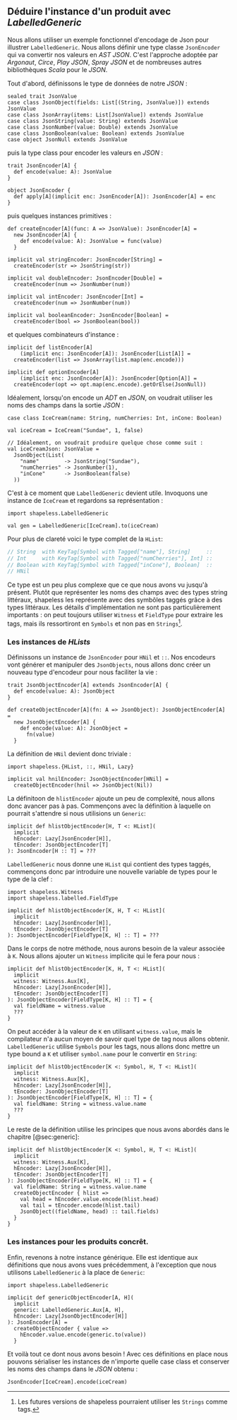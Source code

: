 ## Déduire l'instance d'un produit avec *LabelledGeneric*

Nous allons utiliser un exemple fonctionnel
d'encodage de Json pour illustrer `LabelledGeneric`.
Nous allons définir une type classe `JsonEncoder`
qui va convertir nos valeurs en *AST JSON*.
C'est l'approche adoptée par
*Argonaut*, *Circe*, *Play JSON*, *Spray JSON*
et de nombreuses autres bibliothèques *Scala* pour le *JSON*.

Tout d'abord, définissons le type de données de notre *JSON* :

```tut:book:silent
sealed trait JsonValue
case class JsonObject(fields: List[(String, JsonValue)]) extends JsonValue
case class JsonArray(items: List[JsonValue]) extends JsonValue
case class JsonString(value: String) extends JsonValue
case class JsonNumber(value: Double) extends JsonValue
case class JsonBoolean(value: Boolean) extends JsonValue
case object JsonNull extends JsonValue
```

puis la type class pour encoder les valeurs en *JSON* :

```tut:book:silent
trait JsonEncoder[A] {
  def encode(value: A): JsonValue
}

object JsonEncoder {
  def apply[A](implicit enc: JsonEncoder[A]): JsonEncoder[A] = enc
}
```

puis quelques instances primitives :

```tut:book:silent
def createEncoder[A](func: A => JsonValue): JsonEncoder[A] =
  new JsonEncoder[A] {
    def encode(value: A): JsonValue = func(value)
  }

implicit val stringEncoder: JsonEncoder[String] =
  createEncoder(str => JsonString(str))

implicit val doubleEncoder: JsonEncoder[Double] =
  createEncoder(num => JsonNumber(num))

implicit val intEncoder: JsonEncoder[Int] =
  createEncoder(num => JsonNumber(num))

implicit val booleanEncoder: JsonEncoder[Boolean] =
  createEncoder(bool => JsonBoolean(bool))
```

et quelques combinateurs d'instance :

```tut:book:silent
implicit def listEncoder[A]
    (implicit enc: JsonEncoder[A]): JsonEncoder[List[A]] =
  createEncoder(list => JsonArray(list.map(enc.encode)))

implicit def optionEncoder[A]
    (implicit enc: JsonEncoder[A]): JsonEncoder[Option[A]] =
  createEncoder(opt => opt.map(enc.encode).getOrElse(JsonNull))
```

Idéalement, lorsqu'on encode un *ADT* en *JSON*,
on voudrait utiliser les noms des champs dans la sortie *JSON* :

```tut:book:silent
case class IceCream(name: String, numCherries: Int, inCone: Boolean)

val iceCream = IceCream("Sundae", 1, false)

// Idéalement, on voudrait produire quelque chose comme suit :
val iceCreamJson: JsonValue =
  JsonObject(List(
    "name"        -> JsonString("Sundae"),
    "numCherries" -> JsonNumber(1),
    "inCone"      -> JsonBoolean(false)
  ))
```

C'est à ce moment que `LabelledGeneric` devient utile.
Invoquons une instance de `IceCream` et regardons sa représentation :

```tut:book:silent
import shapeless.LabelledGeneric
```

```tut:book
val gen = LabelledGeneric[IceCream].to(iceCream)
```

Pour plus de clareté voici le type complet de la `HList`:

```scala
// String  with KeyTag[Symbol with Tagged["name"], String]     ::
// Int     with KeyTag[Symbol with Tagged["numCherries"], Int] ::
// Boolean with KeyTag[Symbol with Tagged["inCone"], Boolean]  ::
// HNil
```

Ce type est un peu plus complexe que ce que nous avons vu jusqu'à présent.
Plutôt que représenter les noms des champs avec des types string littéraux,
shapeless les représente avec des symbôles taggés grâce à des types littéraux.
Les détails d'implémentation ne sont pas particulièrement importants :
on peut toujours utiliser `Witness` et `FieldType` pour extraire les tags,
mais ils ressortiront en `Symbols` et non pas en `Strings`[^future-tags].

[^future-tags]: Les futures versions de shapeless pourraient utiliser les `Strings` comme tags.

### Les instances de *HLists*

Définissons un instance de `JsonEncoder` pour `HNil` et `::`.
Nos encodeurs vont générer et manipuler des `JsonObjects`,
nous allons donc créer un nouveau type d'encodeur pour nous faciliter la vie :

```tut:book:silent
trait JsonObjectEncoder[A] extends JsonEncoder[A] {
  def encode(value: A): JsonObject
}

def createObjectEncoder[A](fn: A => JsonObject): JsonObjectEncoder[A] =
  new JsonObjectEncoder[A] {
    def encode(value: A): JsonObject =
      fn(value)
  }
```

La définition de `HNil` devient donc triviale :

```tut:book:silent
import shapeless.{HList, ::, HNil, Lazy}

implicit val hnilEncoder: JsonObjectEncoder[HNil] =
  createObjectEncoder(hnil => JsonObject(Nil))
```

La définitoon de `hlistEncoder` ajoute un peu de complexité,
nous allons donc avancer pas à pas.
Commençons avec la définition à laquelle
on pourrait s'attendre si nous utilisions un `Generic`:

```tut:book:silent
implicit def hlistObjectEncoder[H, T <: HList](
  implicit
  hEncoder: Lazy[JsonEncoder[H]],
  tEncoder: JsonObjectEncoder[T]
): JsonEncoder[H :: T] = ???
```


`LabelledGeneric` nous donne une `HList` qui contient des types taggés,
commençons donc par introduire une nouvelle variable de types pour le type de la clef :

```tut:book:silent
import shapeless.Witness
import shapeless.labelled.FieldType

implicit def hlistObjectEncoder[K, H, T <: HList](
  implicit
  hEncoder: Lazy[JsonEncoder[H]],
  tEncoder: JsonObjectEncoder[T]
): JsonObjectEncoder[FieldType[K, H] :: T] = ???
```

Dans le corps de notre méthode, nous aurons
besoin de la valeur associée à `K`.
Nous allons ajouter un `Witness` implicite qui le fera pour nous :

```tut:book:silent
implicit def hlistObjectEncoder[K, H, T <: HList](
  implicit
  witness: Witness.Aux[K],
  hEncoder: Lazy[JsonEncoder[H]],
  tEncoder: JsonObjectEncoder[T]
): JsonObjectEncoder[FieldType[K, H] :: T] = {
  val fieldName = witness.value
  ???
}
```

On peut accéder à la valeur de `K` en utilisant `witness.value`,
mais le compilateur n'a aucun moyen de savoir quel type de tag nous allons obtenir.
`LabelledGeneric` utilise `Symbols` pour les tags, nous allons donc mettre un type bound a `K`
et utiliser `symbol.name` pour le convertir en `String`:

```tut:book:silent
implicit def hlistObjectEncoder[K <: Symbol, H, T <: HList](
  implicit
  witness: Witness.Aux[K],
  hEncoder: Lazy[JsonEncoder[H]],
  tEncoder: JsonObjectEncoder[T]
): JsonObjectEncoder[FieldType[K, H] :: T] = {
  val fieldName: String = witness.value.name
  ???
}
```

Le reste de la définition utilise les principes
que nous avons abordés dans le chapitre [@sec:generic]:

```tut:book:silent
implicit def hlistObjectEncoder[K <: Symbol, H, T <: HList](
  implicit
  witness: Witness.Aux[K],
  hEncoder: Lazy[JsonEncoder[H]],
  tEncoder: JsonObjectEncoder[T]
): JsonObjectEncoder[FieldType[K, H] :: T] = {
  val fieldName: String = witness.value.name
  createObjectEncoder { hlist =>
    val head = hEncoder.value.encode(hlist.head)
    val tail = tEncoder.encode(hlist.tail)
    JsonObject((fieldName, head) :: tail.fields)
  }
}

```

### Les instances pour les produits concrêt.

Enfin, revenons à notre instance générique.
Elle est identique aux définitions que nous avons vues précédemment,
à l'exception que nous utilisons `LabelledGeneric` à la place de `Generic`:

```tut:book:silent
import shapeless.LabelledGeneric

implicit def genericObjectEncoder[A, H](
  implicit
  generic: LabelledGeneric.Aux[A, H],
  hEncoder: Lazy[JsonObjectEncoder[H]]
): JsonEncoder[A] =
  createObjectEncoder { value =>
    hEncoder.value.encode(generic.to(value))
  }
```

Et voilà tout ce dont nous avons besoin !
Avec ces définitions en place nous pouvons
sérialiser les instances de n'importe quelle case class
et conserver les noms des champs dans le *JSON* obtenu :

```tut:book
JsonEncoder[IceCream].encode(iceCream)
```
